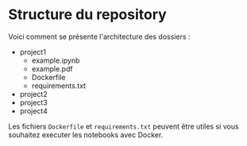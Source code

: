 # Structure du repository

Voici comment se présente l'architecture des dossiers :
* project1
    * example.ipynb
    * example.pdf
    * Dockerfile
    * requirements.txt
* project2
* project3
* project4

Les fichiers `Dockerfile` et `requirements.txt` peuvent être utiles si vous souhaitez executer les notebooks avec Docker.
